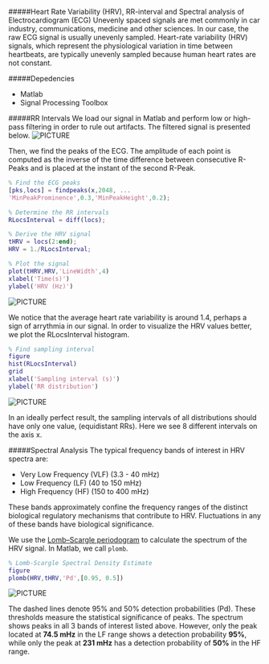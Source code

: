 #####Heart Rate Variability (HRV), RR-interval and Spectral analysis of Electrocardiogram (ECG) 
Unevenly spaced signals are met commonly in car industry, communications, medicine and other sciences. In our case, the raw ECG signal
is usually unevenly sampled. Heart-rate variability (HRV) signals, which represent the physiological 
variation in time between heartbeats, are typically unevenly sampled because human heart rates are not constant.

#####Depedencies
* Matlab
* Signal Processing Toolbox

#####RR Intervals
We load our signal in Matlab and perform low or high-pass filtering in order to rule out artifacts. 
The filtered signal is presented below.
![PICTURE](https://github.com/sdimi/HRV-of-ECG/blob/master/filtered.png)

Then, we find the peaks of the ECG. The amplitude of each point is computed as the inverse of the time difference 
between consecutive R-Peaks and is placed at the instant of the second R-Peak.


```Matlab
% Find the ECG peaks
[pks,locs] = findpeaks(x,2048, ...
'MinPeakProminence',0.3,'MinPeakHeight',0.2);

% Determine the RR intervals
RLocsInterval = diff(locs);

% Derive the HRV signal
tHRV = locs(2:end);
HRV = 1./RLocsInterval;

% Plot the signal
plot(tHRV,HRV,'LineWidth',4)
xlabel('Time(s)')
ylabel('HRV (Hz)')
```
![PICTURE](https://github.com/sdimi/HRV-of-ECG/blob/master/hrv.png)

We notice that the average heart rate variability is around 1.4, perhaps a sign of arrythmia in our signal.
In order to visualize the HRV values better, we plot the RLocsInterval histogram. 
```Matlab
% Find sampling interval
figure
hist(RLocsInterval)
grid
xlabel('Sampling interval (s)')
ylabel('RR distribution')
```
![PICTURE](https://github.com/sdimi/HRV-of-ECG/blob/master/sampling%20interval.png)

In an ideally perfect result, the sampling intervals of all
distributions should have only one value, (equidistant RRs).
Here we see 8 different intervals on the axis x.

#####Spectral Analysis
The typical frequency bands of interest in HRV spectra are:

* Very Low Frequency (VLF) (3.3 - 40 mHz)
* Low Frequency (LF)  (40 to 150 mHz)
* High Frequency (HF) (150 to 400 mHz)

These bands approximately confine the frequency ranges 
of the distinct biological regulatory mechanisms that 
contribute to HRV. Fluctuations in any of these bands have biological significance.

We use the [Lomb–Scargle periodogram](https://en.wikipedia.org/wiki/Least-squares_spectral_analysis#The_Lomb.E2.80.93Scargle_periodogram) to 
calculate the spectrum of the HRV signal. In Matlab, we call ``` plomb ```.

```Matlab
% Lomb-Scargle Spectral Density Estimate
figure
plomb(HRV,tHRV,'Pd',[0.95, 0.5])
```
![PICTURE](https://github.com/sdimi/HRV-of-ECG/blob/master/plomb.png)

The dashed lines denote 95% and 50% detection probabilities (Pd). 
These thresholds measure the statistical significance of peaks. 
The spectrum shows peaks in all 3 bands of interest listed above.
However, only the peak located at **74.5 mHz** in the LF range shows a detection
probability **95%**, while only the peak at **231 mHz** has a detection probability of **50%** in the HF range. 



